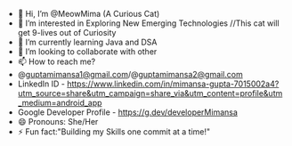 - 👋 Hi, I’m @MeowMima (A Curious Cat)         
- 👀 I’m interested in Exploring New Emerging Technologies 
  //This cat will get 9-lives out of Curiosity
- 🌱 I’m currently learning Java and DSA
- 💞️ I’m looking to collaborate with other
- 📫 How to reach me?
-  @guptamimansa1@gmail.com/@guptamimansa2@gmail.com
-  LinkedIn ID - https://www.linkedin.com/in/mimansa-gupta-7015002a4?utm_source=share&utm_campaign=share_via&utm_content=profile&utm_medium=android_app
-  Google Developer Profile - https://g.dev/developerMimansa
- 😄 Pronouns: She/Her
- ⚡ Fun fact:"Building my Skills one commit at a time!"

<!---
MeowMima/MeowMima is a ✨ special ✨ repository because its `README.md` (this file) appears on your GitHub profile.
You can click the Preview link to take a look at your changes.
--->
